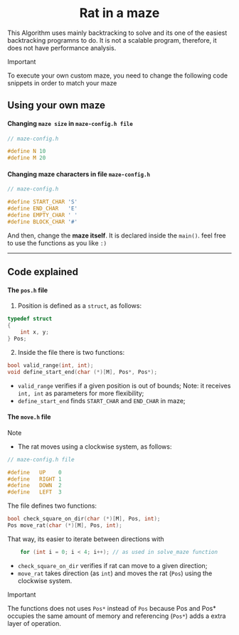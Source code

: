 <h1 align="center">Rat in a maze</h1>

This Algorithm uses mainly backtracking to solve and its one of the easiest backtracking programns to do.
It is not a scalable program, therefore, it does not have performance analysis.

> [!IMPORTANT]
> To execute your own custom maze, you need to change the following code snippets in order to match your maze

## Using your own maze 

#### Changing `maze size` in `maze-config.h file` 

```c
// maze-config.h

#define N 10
#define M 20 
```

#### Changing maze characters in file `maze-config.h`

```c
// maze-config.h

#define START_CHAR 'S'
#define END_CHAR   'E'
#define EMPTY_CHAR ' '
#define BLOCK_CHAR '#'
```

And then, change the **maze itself**. It is declared inside the `main()`. feel free to use the functions as you like `:)`

---

## Code explained

#### The `pos.h` file

1. Position is defined as a `struct`, as follows:

```c
typedef struct
{
    int x, y;	
} Pos;
```

2. Inside the file there is two functions: 

```c 
bool valid_range(int, int);
void define_start_end(char (*)[M], Pos*, Pos*);
```
- `valid_range` verifies if a given position is out of bounds; Note: it receives `int, int` as parameters for more flexibility;
- `define_start_end` finds `START_CHAR` and `END_CHAR` in maze; 


#### The `move.h` file

> [!NOTE]
> 
> - The rat moves using a clockwise system, as follows: </p>
>
> ```c
> // maze-config.h file
> 
> #define	UP    0
> #define	RIGHT 1
> #define	DOWN  2
> #define	LEFT  3
> ```

The file defines two functions: 

```c
bool check_square_on_dir(char (*)[M], Pos, int);
Pos move_rat(char (*)[M], Pos, int); 
```


That way, its easier to iterate between directions with

```c
    for (int i = 0; i < 4; i++); // as used in solve_maze function
```

- `check_square_on_dir` verifies if rat can move to a given direction;
- `move_rat` takes direction (as `int`) and moves the rat (`Pos`) using the clockwise system.

> [!IMPORTANT]
>
> The functions does not uses `Pos*` instead of `Pos` because Pos and Pos* occupies the same amount of memory and referencing (`Pos*`) adds a extra layer of operation. 

